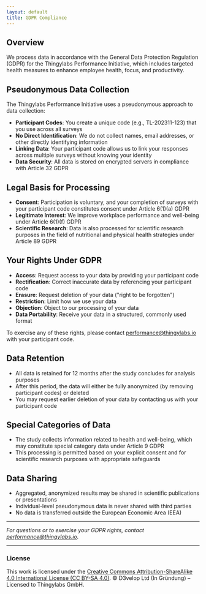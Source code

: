 ```yaml
---
layout: default
title: GDPR Compliance
---
```


<!-- gdpr-compliance.md -->
## Overview
We process data in accordance with the General Data Protection Regulation (GDPR) for the Thingylabs Performance Initiative, which includes targeted health measures to enhance employee health, focus, and productivity.

## Pseudonymous Data Collection
The Thingylabs Performance Initiative uses a pseudonymous approach to data collection:

- **Participant Codes**: You create a unique code (e.g., TL-202311-123) that you use across all surveys
- **No Direct Identification**: We do not collect names, email addresses, or other directly identifying information
- **Linking Data**: Your participant code allows us to link your responses across multiple surveys without knowing your identity
- **Data Security**: All data is stored on encrypted servers in compliance with Article 32 GDPR

## Legal Basis for Processing
- **Consent**: Participation is voluntary, and your completion of surveys with your participant code constitutes consent under Article 6(1)(a) GDPR
- **Legitimate Interest**: We improve workplace performance and well-being under Article 6(1)(f) GDPR
- **Scientific Research**: Data is also processed for scientific research purposes in the field of nutritional and physical health strategies under Article 89 GDPR

## Your Rights Under GDPR
- **Access**: Request access to your data by providing your participant code
- **Rectification**: Correct inaccurate data by referencing your participant code
- **Erasure**: Request deletion of your data ("right to be forgotten")
- **Restriction**: Limit how we use your data
- **Objection**: Object to our processing of your data
- **Data Portability**: Receive your data in a structured, commonly used format

To exercise any of these rights, please contact [performance@thingylabs.io](mailto:performance@thingylabs.io) with your participant code.

## Data Retention
- All data is retained for 12 months after the study concludes for analysis purposes
- After this period, the data will either be fully anonymized (by removing participant codes) or deleted
- You may request earlier deletion of your data by contacting us with your participant code

## Special Categories of Data
- The study collects information related to health and well-being, which may constitute special category data under Article 9 GDPR
- This processing is permitted based on your explicit consent and for scientific research purposes with appropriate safeguards

## Data Sharing
- Aggregated, anonymized results may be shared in scientific publications or presentations
- Individual-level pseudonymous data is never shared with third parties
- No data is transferred outside the European Economic Area (EEA)

---

*For questions or to exercise your GDPR rights, contact [performance@thingylabs.io](mailto:performance@thingylabs.io).*

---

### License
This work is licensed under the [Creative Commons Attribution-ShareAlike 4.0 International License (CC BY-SA 4.0)](https://creativecommons.org/licenses/by-sa/4.0/). © D3velop Ltd (In Gründung) – Licensed to Thingylabs GmbH.
